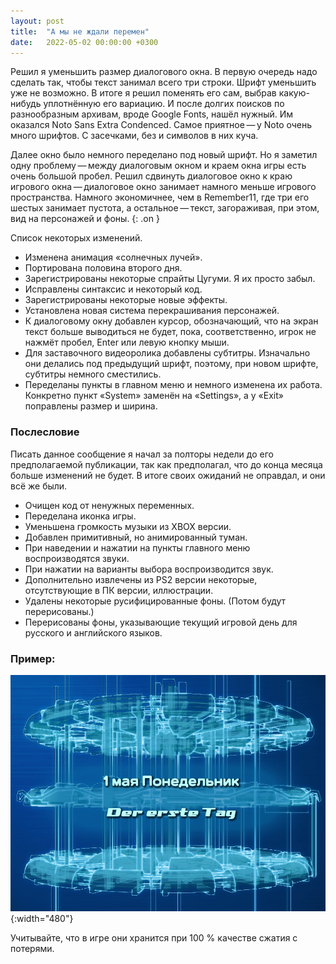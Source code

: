 ```yaml
---
layout: post
title:  "А мы не ждали перемен"
date:   2022-05-02 00:00:00 +0300
---
```

Решил я уменьшить размер диалогового окна. В первую очередь надо сделать так, чтобы текст занимал всего три строки. Шрифт уменьшить уже не возможно. В итоге я решил поменять его сам, выбрав какую-нибудь уплотнённую его вариацию. И после долгих поисков по разнообразным архивам, вроде Google Fonts, нашёл нужный. Им оказался Noto Sans Extra Condenced. Самое приятное — у Noto очень много шрифтов. С засечками, без и символов в них куча.

Далее окно было немного переделано под новый шрифт. Но я заметил одну проблему — между диалоговым окном и краем окна игры есть очень большой пробел. Решил сдвинуть диалоговое окно к краю игрового окна — диалоговое окно занимает намного меньше игрового пространства. Намного экономичнее, чем в Remember11, где три его шестых занимает пустота, а остальное — текст, загораживая, при этом, вид на персонажей и фоны.
{: .on }

Список некоторых изменений.
- Изменена анимация «солнечных лучей».
- Портирована половина второго дня.
- Зарегистрированы некоторые спрайты Цугуми. Я их просто забыл.
- Исправлены синтаксис и некоторый код.
- Зарегистрированы некоторые новые эффекты.
- Установлена новая система перекрашивания персонажей.
- К диалоговому окну добавлен курсор, обозначающий, что на экран текст больше выводиться не будет, пока, соответственно, игрок не нажмёт пробел, Enter или левую кнопку мыши.
- Для заставочного видеоролика добавлены субтитры. Изначально они делались под предыдущий шрифт, поэтому, при новом шрифте, субтитры немного сместились. 
- Переделаны пункты в главном меню и немного изменена их работа. Конкретно пункт «System» заменён на «Settings», а у «Exit» поправлены размер и ширина.

### Послесловие

Писать данное сообщение я начал за полторы недели до его предполагаемой публикации, так как предполагал, что до конца месяца больше изменений не будет. В итоге своих ожиданий не оправдал, и они всё же были.

- Очищен код от ненужных переменных. 
- Переделана иконка игры.
- Уменьшена громкость музыки из XBOX версии. 
- Добавлен примитивный, но анимированный туман.
- При наведении и нажатии на пункты главного меню воспроизводятся звуки.
- При нажатии на варианты выбора воспроизводится звук. 
- Дополнительно извлечены из PS2 версии некоторые, отсутствующие в ПК версии, иллюстрации. 
- Удалены некоторые русифицированные фоны. (Потом будут перерисованы.)
- Перерисованы фоны, указывающие текущий игровой день для русского и английского языков. 

### Пример:
![](/images/days_of_week.webp){:width="480"}

Учитывайте, что в игре они хранится при 100 % качестве сжатия с потерями.
